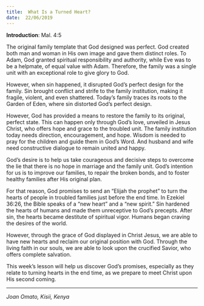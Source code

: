 ```yaml
---
title:  What Is a Turned Heart?
date:  22/06/2019
---
```


**Introduction**: Mal. 4:5

The original family template that God designed was perfect. God created both man and woman in His own image and gave them distinct roles. To Adam, God granted spiritual responsibility and authority, while Eve was to be a helpmate, of equal value with Adam. Therefore, the family was a single unit with an exceptional role to give glory to God.

However, when sin happened, it disrupted God’s perfect design for the family. Sin brought conflict and strife to the family institution, making it fragile, violent, and even shattered. Today’s family traces its roots to the Garden of Eden, where sin distorted God’s perfect design.

However, God has provided a means to restore the family to its original, perfect state. This can happen only through God’s love, unveiled in Jesus Christ, who offers hope and grace to the troubled unit. The family institution today needs direction, encouragement, and hope. Wisdom is needed to pray for the children and guide them in God’s Word. And husband and wife need constructive dialogue to remain united and happy.

God’s desire is to help us take courageous and decisive steps to overcome the lie that there is no hope in marriage and the family unit. God’s intention for us is to improve our families, to repair the broken bonds, and to foster healthy families after His original plan.

For that reason, God promises to send an “Elijah the prophet” to turn the hearts of people in troubled families just before the end time. In Ezekiel 36:26, the Bible speaks of a “new heart” and a “new spirit.” Sin hardened the hearts of humans and made them unreceptive to God’s precepts. After sin, the hearts became destitute of spiritual vigor. Humans began craving the desires of the world.

However, through the grace of God displayed in Christ Jesus, we are able to have new hearts and reclaim our original position with God. Through the living faith in our souls, we are able to look upon the crucified Savior, who offers complete salvation.

This week’s lesson will help us discover God’s promises, especially as they relate to turning hearts in the end time, as we prepare to meet Christ upon His second coming.

---

_Joan Omato, Kisii, Kenya_